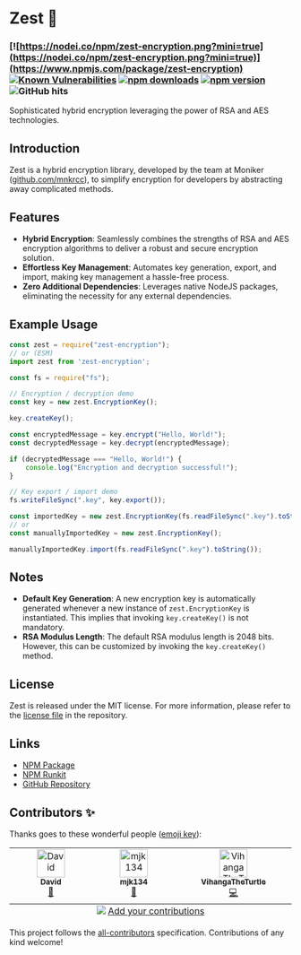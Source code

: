 # Zest 🔐
### [![https://nodei.co/npm/zest-encryption.png?mini=true](https://nodei.co/npm/zest-encryption.png?mini=true)](https://www.npmjs.com/package/zest-encryption) [![Known Vulnerabilities](https://snyk.io/test/github/mnkrcc/zest/badge.svg)](https://snyk.io/test/github/mnkrcc/zest) [![npm downloads](https://img.shields.io/npm/dt/zest-encryption?labelColor=090C16&color=FFADC6)](https://www.npmjs.com/package/zest-encryption) [![npm version](https://img.shields.io/npm/v/zest-encryption?label=npm%20version&labelColor=090C16&color=FFADC6)](https://www.npmjs.com/package/zest-encryption?activeTab=versions) ![GitHub hits](https://img.shields.io/endpoint?label=GitHub%20hits&url=https%3A%2F%2Fhits.dwyl.com%2Fmnkrcc%2Fzest.json%3FlabelColor%3D090C16%26color%3DFFADC6)

Sophisticated hybrid encryption leveraging the power of RSA and AES technologies.

## Introduction
Zest is a hybrid encryption library, developed by the team at Moniker ([github.com/mnkrcc](https://github.com/mnkrcc)), to simplify encryption for developers by abstracting away complicated methods.

## Features
- **Hybrid Encryption**: Seamlessly combines the strengths of RSA and AES encryption algorithms to deliver a robust and secure encryption solution.
- **Effortless Key Management**: Automates key generation, export, and import, making key management a hassle-free process.
- **Zero Additional Dependencies**: Leverages native NodeJS packages, eliminating the necessity for any external dependencies.

## Example Usage
```js
const zest = require("zest-encryption");
// or (ESM)
import zest from 'zest-encryption';

const fs = require("fs");

// Encryption / decryption demo
const key = new zest.EncryptionKey();

key.createKey();

const encryptedMessage = key.encrypt("Hello, World!");
const decryptedMessage = key.decrypt(encryptedMessage);

if (decryptedMessage === "Hello, World!") {
    console.log("Encryption and decryption successful!");
}

// Key export / import demo
fs.writeFileSync(".key", key.export());

const importedKey = new zest.EncryptionKey(fs.readFileSync(".key").toString());
// or
const manuallyImportedKey = new zest.EncryptionKey();

manuallyImportedKey.import(fs.readFileSync(".key").toString());
```

## Notes
- **Default Key Generation**: A new encryption key is automatically generated whenever a new instance of `zest.EncryptionKey` is instantiated. This implies that invoking `key.createKey()` is not mandatory.
- **RSA Modulus Length**: The default RSA modulus length is 2048 bits. However, this can be customized by invoking the `key.createKey()` method.

## License
Zest is released under the MIT license. For more information, please refer to the [license file](https://github.com/mnkrcc/zest/blob/main/LICENSE) in the repository.

## Links
- [NPM Package](https://www.npmjs.com/package/zest-encryption)
- [NPM Runkit](https://npm.runkit.com/zest-encryption)
- [GitHub Repository](https://github.com/mnkrcc/zest)

## Contributors ✨

Thanks goes to these wonderful people ([emoji key](https://allcontributors.org/docs/en/emoji-key)):

<!-- ALL-CONTRIBUTORS-LIST:START - Do not remove or modify this section -->
<!-- prettier-ignore-start -->
<!-- markdownlint-disable -->
<table>
  <tbody>
    <tr>
      <td align="center" valign="top" width="14.28%"><a href="https://github.com/d-suter"><img src="https://avatars.githubusercontent.com/u/93440331?v=4?s=50" width="50px;" alt="David"/><br /><sub><b>David</b></sub></a><br /><a href="https://github.com/VihangaTheTurtle/Zest/commits?author=ceodavee" title="Documentation">📖</a></td>
      <td align="center" valign="top" width="14.28%"><a href="https://github.com/mjk134"><img src="https://avatars.githubusercontent.com/u/57556877?v=4?s=50" width="50px;" alt="mjk134"/><br /><sub><b>mjk134</b></sub></a><br /><a href="#userTesting-mjk134" title="User Testing">📓</a></td>
      <td align="center" valign="top" width="14.28%"><a href="https://github.com/vihangatheturtle"><img src="https://avatars.githubusercontent.com/u/43118457?v=4?s=50" width="50px;" alt="VihangaTheTurtle"/><br /><sub><b>VihangaTheTurtle</b></sub></a><br /><a href="https://github.com/VihangaTheTurtle/Zest/commits?author=vihangatheturtle" title="Code">💻</a></td>
    </tr>
  </tbody>
  <tfoot>
    <tr>
      <td align="center" size="13px" colspan="7">
        <img src="https://raw.githubusercontent.com/all-contributors/all-contributors-cli/1b8533af435da9854653492b1327a23a4dbd0a10/assets/logo-small.svg">
          <a href="https://all-contributors.js.org/docs/en/bot/usage">Add your contributions</a>
        </img>
      </td>
    </tr>
  </tfoot>
</table>

<!-- markdownlint-restore -->
<!-- prettier-ignore-end -->

<!-- ALL-CONTRIBUTORS-LIST:END -->

This project follows the [all-contributors](https://github.com/all-contributors/all-contributors) specification. Contributions of any kind welcome!
